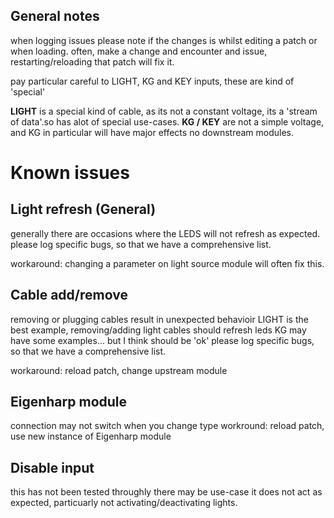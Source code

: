 ## General notes
when logging issues please note if the changes is whilst editing a patch or when loading.
often, make a change and encounter and issue, restarting/reloading that patch will fix it.


pay particular careful to LIGHT, KG and KEY inputs, these are kind of 'special'

**LIGHT** is a special kind of cable, as its not a constant voltage, its a 'stream of data'.so has alot of special use-cases.
**KG / KEY** are not a simple voltage, and KG in particular will have major effects no downstream modules.


# Known issues

## Light refresh (General)
generally there are occasions where the LEDS will not refresh as expected.
please log specific bugs, so that we have a comprehensive list.

workaround: changing a parameter on light source module will often fix this.

## Cable add/remove
removing or plugging cables result in unexpected behavioir
LIGHT is the best example, removing/adding light cables should refresh leds
KG may have some examples... but I think should be 'ok'
please log specific bugs, so that we have a comprehensive list.

workaround: reload patch, change upstream module


## Eigenharp module
connection may not switch when you change type
workround: reload patch, use new instance of Eigenharp module


## Disable input
this has not been tested throughly
there may be use-case it does not act as expected, particuarly not activating/deactivating lights.
